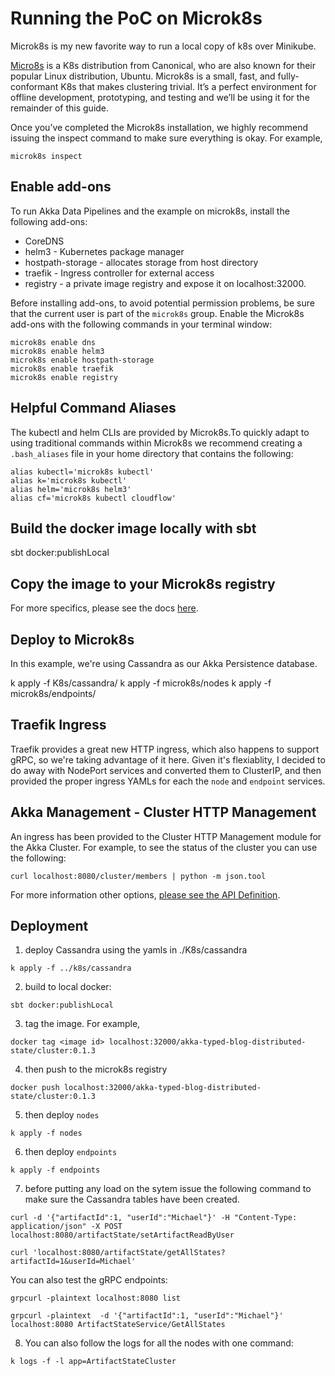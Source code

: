 # Running the PoC on Microk8s

Microk8s is my new favorite way to run a local copy of k8s over Minikube. 

[Micro8s](https://microk8s.io/) is a K8s distribution from Canonical, who are also known for their popular Linux distribution, Ubuntu. Microk8s is a small, fast, and fully-conformant K8s that makes clustering trivial. It’s a perfect environment for offline development, prototyping, and testing and we’ll be using it for the remainder of this guide.

Once you’ve completed the Microk8s installation, we highly recommend issuing the inspect command to make sure everything is okay. For example,

```
microk8s inspect
```

## Enable add-ons
To run Akka Data Pipelines and the example on microk8s, install the following add-ons:

* CoreDNS
* helm3 - Kubernetes package manager 
* hostpath-storage - allocates storage from host directory
* traefik - Ingress controller for external access
* registry - a private image registry and expose it on localhost:32000.

Before installing add-ons, to avoid potential permission problems, be sure that the current user is part of the `microk8s` group.
Enable the Microk8s add-ons with the following commands in your terminal window:

```
microk8s enable dns
microk8s enable helm3
microk8s enable hostpath-storage
microk8s enable traefik
microk8s enable registry
```
## Helpful Command Aliases
The kubectl and helm CLIs are provided by Microk8s.To quickly adapt to using traditional commands within Microk8s we recommend creating a `.bash_aliases` file in your home directory that contains the following:

```
alias kubectl='microk8s kubectl'
alias k='microk8s kubectl'
alias helm='microk8s helm3'
alias cf='microk8s kubectl cloudflow'
```

## Build the docker image locally with sbt

sbt docker:publishLocal

## Copy the image to your Microk8s registry
For more specifics, please see the docs [here](https://microk8s.io/docs/registry-built-in).

## Deploy to Microk8s
In this example, we're using Cassandra as our Akka Persistence database.

k apply -f K8s/cassandra/
k apply -f microk8s/nodes
k apply -f microk8s/endpoints/

## Traefik Ingress
Traefik provides a great new HTTP ingress, which also happens to support gRPC, so we're taking advantage of it here. Given it's flexiablity, I decided to do away with NodePort services and converted them to ClusterIP, and then provided the proper ingress YAMLs for each the `node` and `endpoint` services.

## Akka Management - Cluster HTTP Management

An ingress has been provided to the Cluster HTTP Management module for the Akka Cluster. For example, to see the status of the cluster you can use the following: 

```
curl localhost:8080/cluster/members | python -m json.tool
```
For more information other options, [please see the API Definition](https://doc.akka.io/docs/akka-management/current/cluster-http-management.html#api-definition).

## Deployment
1. deploy Cassandra using the yamls in ./K8s/cassandra
```
k apply -f ../k8s/cassandra
```
2. build to local docker:
```
sbt docker:publishLocal
```
3. tag the image. For example,
```
docker tag <image id> localhost:32000/akka-typed-blog-distributed-state/cluster:0.1.3
```
4. then push to the microk8s registry
```
docker push localhost:32000/akka-typed-blog-distributed-state/cluster:0.1.3
```
5. then deploy `nodes`
```
k apply -f nodes
```
6. then deploy `endpoints`
```
k apply -f endpoints
```
7. before putting any load on the sytem issue the following command to make sure the Cassandra tables have been created.
```
curl -d '{"artifactId":1, "userId":"Michael"}' -H "Content-Type: application/json" -X POST localhost:8080/artifactState/setArtifactReadByUser

curl 'localhost:8080/artifactState/getAllStates?artifactId=1&userId=Michael'
```
You can also test the gRPC endpoints:
```
grpcurl -plaintext localhost:8080 list

grpcurl -plaintext  -d '{"artifactId":1, "userId":"Michael"}' localhost:8080 ArtifactStateService/GetAllStates
```
8. You can also follow the logs for all the nodes with one command:
```
k logs -f -l app=ArtifactStateCluster
```


